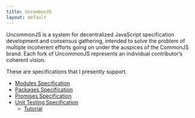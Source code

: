 ```yaml
---
title: UncommonJS
layout: default
---
```


UncommonJS is a system for decentralized JavaScript specification
development and consensus gathering, intended to solve the problem of
multiple incoherent efforts going on under the auspices of the
CommonJS brand.  Each fork of UncommonJS represents an individual
contributor’s coherent vision.

These are specifications that I presently support.

-   [Modules Specification](modules/specification)
-   [Packages Specification](packages/specification)
-   [Promises Specification](promises/specification)
-   [Unit Testing Specification](tests/specification)
    -   [Tutorial](tests/tutorial)

